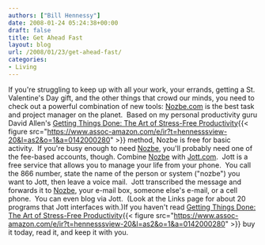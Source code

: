 ```yaml
---
authors: ["Bill Hennessy"]
date: 2008-01-24 05:24:38+00:00
draft: false
title: Get Ahead Fast
layout: blog
url: /2008/01/23/get-ahead-fast/
categories:
- Living
---
```


If you're struggling to keep up with all your work, your errands, getting a St. Valentine's Day gift, and the other things that crowd our minds, you need to check out a powerful combination of new tools: [Nozbe.com](https://www.nozbe.com/a-7B163710) is the best task and project manager on the planet.  Based on my personal productivity guru David Allen's [Getting Things Done: The Art of Stress-Free Productivity](https://www.amazon.com/gp/product/0142000280?ie=UTF8&tag=hennesssview-20&linkCode=as2&camp=1789&creative=9325&creativeASIN=0142000280){{< figure src="https://www.assoc-amazon.com/e/ir?t=hennesssview-20&l=as2&o=1&a=0142000280" >}}
method, Nozbe is free for basic activity.  If you're busy enough to need [Nozbe](https://www.nozbe.com/a-7B163710), you'll probably need one of the fee-based accounts, though. Combine [Nozbe](https://www.nozbe.com/a-7B163710) with [Jott.com](https://www.jott.com).  Jott is a free service that allows you to manage your life from your phone.  You call the 866 number, state the name of the person or system ("nozbe") you want to Jott, then leave a voice mail.  Jott transcribed the message and forwards it to [Nozbe](https://www.nozbe.com/a-7B163710), your e-mail box, someone else's e-mail, or a cell phone.  You can even blog via Jott.  (Look at the Links page for about 20 programs that Jott interfaces with.)If you haven't read [Getting Things Done: The Art of Stress-Free Productivity](https://www.amazon.com/gp/product/0142000280?ie=UTF8&tag=hennesssview-20&linkCode=as2&camp=1789&creative=9325&creativeASIN=0142000280){{< figure src="https://www.assoc-amazon.com/e/ir?t=hennesssview-20&l=as2&o=1&a=0142000280" >}}
buy it today, read it, and keep it with you.   
